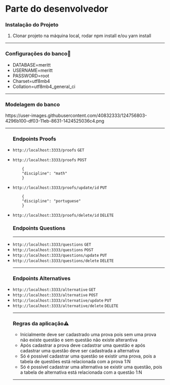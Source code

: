 <h1 id="markdown-header-descricao-challenge-backend-mobile-saude-2020-2">Parte do desenvolvedor</h1> 
<p><h3 id="markdown-header-descricao-challenge-backend-mobile-saude-2020-2">Instalação do Projeto</h3></p>
<ol>
<li>Clonar projeto na máquina local, rodar npm install e/ou yarn install</li>
</ol>
<hr>
<p><h3 id="markdown-header-descricao-challenge-backend-mobile-saude-2020-2">Configurações do banco<g-emoji class="g-emoji" alias="wrench" fallback-src="https://github.githubassets.com/images/icons/emoji/unicode/1f527.png">🔧</g-emoji></p></h3></p>
<ul>
    <li>
        DATABASE=meritt 
    </li>
    <li>
        USERNAME=meritt 
    </li>
    <li>
        PASSWORD=root 
    </li>
    <li>
        Charset=utf8mb4 
    </li>
    <li>
        Collation=utf8mb4_general_ci 
    </li>
        
 </ul>
 <hr>
 <p><h3 id="markdown-header-descricao-challenge-backend-mobile-saude-2020-2">Modelagem do banco</h3></p>
 https://user-images.githubusercontent.com/40832333/124756803-4296b100-df03-11eb-8631-1424525036c4.png

 <hr>
<ul>
<p><h3 id="markdown-header-descricao-challenge-backend-mobile-saude-2020-2">Endpoints Proofs</h3></p>
<li><code>http://localhost:3333/proofs</code> <code>GET</code></li>
<p><li><code>http://localhost:3333/proofs</code> <code>POST</code></li>
<code>
    {
	"discipline": "math"
    }
</code></p>
<p><li><code>http://localhost:3333/proofs/update/id</code> <code>PUT</code></li>
<code>
    {
	"discipline": "portuguese"
    }
</code></p>
<li><code>http://localhost:3333/proofs/delete/id</code> <code>DELETE</code></li>
<p><h3 id="markdown-header-descricao-challenge-backend-mobile-saude-2020-2">Endpoints Questions</h3></p>
<hr>
<li><code>http://localhost:3333/questions</code> <code>GET</code></li>
<li><code>http://localhost:3333/questions</code> <code>POST</code></li>
<li><code>http://localhost:3333/questions/update</code> <code>PUT</code></li>
<li><code>http://localhost:3333/questions/delete</code> <code>DELETE</code></li>
<hr>
<p><h3 id="markdown-header-descricao-challenge-backend-mobile-saude-2020-2">Endpoints Alternatives</h3></p>    
<li><code>http://localhost:3333/alternative</code> <code>GET</code></li>
<li><code>http://localhost:3333/alternative</code> <code>POST</code></li>
<li><code>http://localhost:3333/alternative/update</code> <code>PUT</code></li>
<li><code>http://localhost:3333/alternative/delete</code> <code>DELETE</code></li>
<hr>
<p><h3 id="markdown-header-descricao-challenge-backend-mobile-saude-2020-2">Regras da aplicação<g-emoji class="g-emoji" alias="warning" fallback-src="https://github.githubassets.com/images/icons/emoji/unicode/26a0.png">⚠️</g-emoji></p></h3>
<ul>
<li>Inicialmente deve ser cadastrado uma prova pois sem uma prova não existe questão e sem questão não existe alterantiva</li>
<li>Após cadastrar a prova deve cadastrar uma questão e após cadastrar uma questão deve ser cadastrada a alternativa</li>
<li>Só é possível cadastrar uma questão se existir uma prova, pois a tabela de questões está relacionada com a prova 1:N</li>
<li>Só é possível cadastrar uma alternativa se existir uma questão, pois a tabela de alternativa está relacionada com a questão 1:N</li>
</ul>
<hr>
